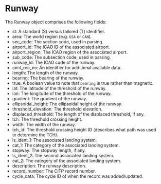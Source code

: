 # Runway

The Runway object comprises the following fields:

- st: A standard (S) versus tailored (T) identifier.
- area: The world region (e.g. `USA` or `CAN`).
- sec_code: The section code, used in parsing.
- airport_id: The ICAO ID of the associated airport.
- airport_region: The ICAO region of the associated airport.
- sub_code: The subsection code, used in parsing.
- runway_id: The ICAO code of the runway.
- cont_rec_no: An identifier for additional available data.
- length: The length of the runway.
- bearing: The bearing of the runway.
- true: A boolean value to note that `bearing` is true rather than magnetic.
- lat: The latitude of the threshold of the runway.
- lon: The longitude of the threshold of the runway.
- gradient: The gradient of the runway.
- ellipsoidal_height: The ellipsoidal height of the runway.
- threshold_elevation: The threshold elevation.
- displaced_threshold: The length of the displaced threshold, if any.
- tch: The threshold crossing height.
- width: The width of the runway.
- tch_id: The threshold crossing height ID (describes what path was used to determine the TCH).
- ls_ident_1: The associated landing system.
- cat_1: The category of the associated landing system.
- stopway: The stopway length, if any.
- ls_ident_2: The second associated landing system.
- cat_2: The category of the associated landing system.
- description: The runway description.
- record_number: The CIFP record number.
- cycle_data: The cycle ID of when the record was added/updated.
